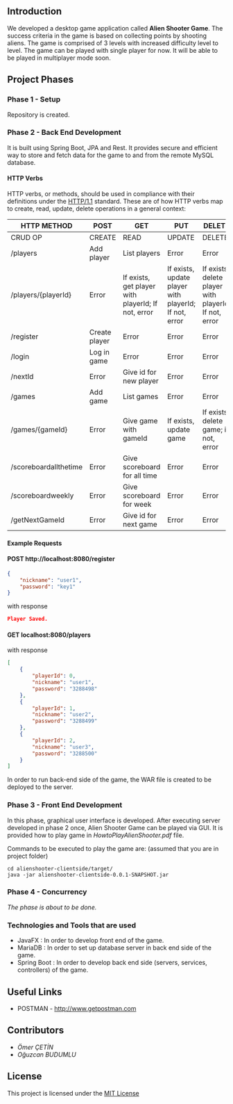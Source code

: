 ## Introduction


We developed a desktop game application called **Alien Shooter Game**. The success criteria in the game is based on collecting points by shooting aliens. The game is comprised of 3  levels with increased difficulty level to level. The game can be played with single player for now. It will be able to be played in multiplayer mode soon. 


## Project Phases

### Phase 1 - Setup 

Repository is created.

### Phase 2 - Back End Development

It is built using Spring Boot, JPA and Rest. It provides secure and efficient way to store and fetch data for the game to and from the remote MySQL database. 

#### HTTP Verbs

HTTP verbs, or methods, should be used in compliance with their definitions under the [HTTP/1.1](http://www.w3.org/Protocols/rfc2616/rfc2616-sec9.html) standard.
These are of how HTTP verbs map to create, read, update, delete operations in a general context:


| HTTP METHOD | POST            | GET       | PUT         | DELETE |
| ----------- | --------------- | --------- | ----------- | ------ |
| CRUD OP     | CREATE          | READ      | UPDATE      | DELETE |
| /players    | Add player | List players | Error | Error |
| /players/{playerId}  | Error   | If exists, get player with playerId; If not, error| If exists, update player with playerId; If not, error | If exists, delete player with playerId; If not, error |
| /register    | Create player | Error | Error | Error |
| /login    |  Log in game | Error | Error | Error |
| /nextId    | Error | Give id for new player | Error | Error |
| /games    | Add game | List games | Error | Error |
| /games/{gameId}    |  Error | Give game with gameId | If exists, update game | If exists, delete game; if not, error |
| /scoreboardallthetime    | Error | Give scoreboard for all time | Error | Error |
| /scoreboardweekly    | Error | Give scoreboard for week | Error | Error |
| /getNextGameId    | Error | Give id for next game | Error | Error |


#### Example Requests

#### POST http://localhost:8080/register
```json
{
    "nickname": "user1",
    "password": "key1"
}
```

with response

```json
Player Saved.
```


#### GET localhost:8080/players

with response

```json
[
    {
        "playerId": 0,
        "nickname": "user1",
        "password": "3288498"
    },
    {
        "playerId": 1,
        "nickname": "user2",
        "password": "3288499"
    },
    {
        "playerId": 2,
        "nickname": "user3",
        "password": "3288500"
    }
]
```


In order to run back-end side of the game, the WAR file is created to be deployed to the server.


### Phase 3 - Front End Development 


In this phase, graphical user interface is developed. After executing server developed in phase 2 once, Alien Shooter Game can be played via GUI. It is provided how to play game in *HowtoPlayAlienShooter.pdf* file.


Commands to be executed to play the game are: (assumed that you are in project folder)


```
cd alienshooter-clientside/target/
java -jar alienshooter-clientside-0.0.1-SNAPSHOT.jar
```

### Phase 4 - Concurrency 

*The phase is about to be done.*


### Technologies and Tools that are used

- JavaFX : In order to develop front end of the game.
- MariaDB : In order to set up database server in back end side of the game.
- Spring Boot : In order to develop back end side (servers, services, controllers) of the game. 



## Useful Links

- POSTMAN - http://www.getpostman.com



## Contributors

* *Ömer ÇETİN*
* *Oğuzcan BUDUMLU*


## License


This project is licensed under the [MIT License](http://opensource.org/licenses/MIT)
